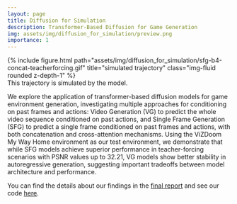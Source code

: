 ```yaml
---
layout: page
title: Diffusion for Simulation 
description: Transformer-Based Diffusion for Game Generation
img: assets/img/diffusion_for_simulation/preview.png
importance: 1
---
```


<div class="row">
    <div class="col-sm mt-3 mt-md-0">
        {% include figure.html path="assets/img/diffusion_for_simulation/sfg-b4-concat-teacherforcing.gif" title="simulated trajectory" class="img-fluid rounded z-depth-1" %}
    </div>
</div>
<div class="caption">
    This trajectory is simulated by the model.
</div>

We explore the application of transformer-based
diffusion models for game environment generation, investigating multiple approaches for conditioning on past frames and actions: Video Generation (VG) to predict the whole video sequence
conditioned on past actions, and Single Frame
Generation (SFG) to predict a single frame conditioned on past frames and actions, with both
concatenation and cross-attention mechanisms.
Using the ViZDoom My Way Home environment as our test environment, we demonstrate that
while SFG models achieve superior performance
in teacher-forcing scenarios with PSNR values
up to 32.21, VG models show better stability in
autoregressive generation, suggesting important
tradeoffs between model architecture and performance.

You can find the details about our findings in the [final report](/assets/pdf/Diffusion_for_Simulation.pdf) and see our code [here](https://github.com/georgysavva/diffusion-for-simulation).

